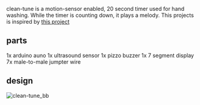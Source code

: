 clean-tune is a motion-sensor enabled, 20 second timer used for hand washing. While the timer is counting down, it plays a melody. This projects is inspired by [this project](https://create.arduino.cc/projecthub/sridhar-rajagopal/touchless-musical-hand-wash-timer-766972?ref=tag&ref_id=music&offset=33)

## parts
1x arduino auno
1x ultrasound sensor
1x pizzo buzzer
1x 7 segment display
7x male-to-male jumpter wire

## design
![clean-tune_bb](https://user-images.githubusercontent.com/16739201/93008191-d8052680-f526-11ea-9257-2638c419c314.png)

